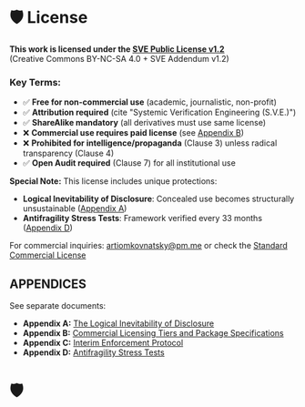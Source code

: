 # 🛡️ License

**This work is licensed under the [SVE Public License v1.2](SVE_Public_License_v1.2.md)**  
(Creative Commons BY-NC-SA 4.0 + SVE Addendum v1.2)

### Key Terms:
- ✅ **Free for non-commercial use** (academic, journalistic, non-profit)
- ✅ **Attribution required** (cite "Systemic Verification Engineering (S.V.E.)")
- ✅ **ShareAlike mandatory** (all derivatives must use same license)
- ❌ **Commercial use requires paid license** (see [Appendix B](License/Appendix_B_Commercial_Tiers.md))
- ❌ **Prohibited for intelligence/propaganda** (Clause 3) unless radical transparency (Clause 4)
- ✅ **Open Audit required** (Clause 7) for all institutional use

**Special Note:** This license includes unique protections:
- **Logical Inevitability of Disclosure**: Concealed use becomes structurally unsustainable ([Appendix A](Appendix_A_Logical_Inevitability.md))
- **Antifragility Stress Tests**: Framework verified every 33 months ([Appendix D](Appendix_D_Antifragility_Stress_Tests.md))

For commercial inquiries: artiomkovnatsky@pm.me or check the [Standard Commercial License](License/Standard_Commercial_License_Agreement.md)


## APPENDICES

See separate documents:
- **Appendix A:** [The Logical Inevitability of Disclosure](Appendix_A_Logical_Inevitability.md)
- **Appendix B:** [Commercial Licensing Tiers and Package Specifications](Appendix_B_Commercial_Tiers.md)
- **Appendix C:** [Interim Enforcement Protocol](Appendix_C_Interim_Enforcement_Protocol.md)
- **Appendix D:** [Antifragility Stress Tests](Appendix_D_Antifragility_Stress_Tests.md)

# 🛡️ 